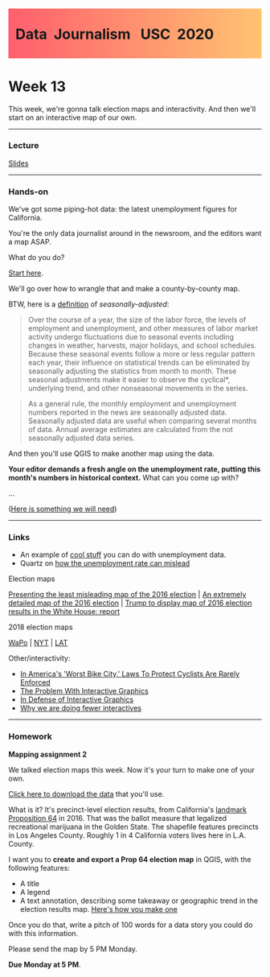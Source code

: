 <div class="header">
<h1 class="ml7">
  <span class="text-wrapper">
    <span class="letters"><p id ="usc p">Data&nbsp;&nbsp;Journalism&nbsp;&nbsp;&nbsp;USC&nbsp;&nbsp;2020</p></span>
  </span>
</h1>
</div>
<script src="https://cdnjs.cloudflare.com/ajax/libs/animejs/2.0.2/anime.min.js"></script>

<script src="https://ajax.googleapis.com/ajax/libs/jquery/3.3.1/jquery.min.js"></script>

<style>
.header{
      background-image: linear-gradient(to right, #ff5f6d, #ffc371);
}

.ml7 {
  position: relative;
  font-weight: 1200;


}
.ml7 .text-wrapper {
  position: relative;
  display: inline-block;
  padding-top: 0.2em;
  padding-right: 0.05em;
  padding-bottom: 0.1em;
  overflow: hidden;
  padding-left: 14px;

}
.ml7 .letter {
  transform-origin: 0 100%;
  display: inline-block;
  line-height: 1.3em;
  font-size: 3.6em;
  color: #FFFFFF
}


</style>


<script>
// Wrap every letter in a span
$('.ml7 .letters').each(function(){
  $(this).html($(this).text().replace(/([^\x00-\x80]|\w)/g, "<span class='letter'>$&</span>"));
});

anime.timeline({loop: true})
  .add({
    targets: '.ml7 .letter',
    translateY: ["1.1em", 0],
    translateX: ["0.55em", 0],
    translateZ: 0,
    rotateZ: [180, 0],
    duration: 1050,
    easing: "easeOutExpo",
    delay: function(el, i) {
      return 50 * i;
    }
  }).add({
    targets: '.ml7',
    opacity: 0,
    duration: 1000,
    easing: "easeOutExpo",
    delay: 1000
  });
</script>

# Week 13
This week, we're gonna talk election maps and interactivity. And then we'll start on an interactive map of our own.

---

### Lecture

[Slides](https://docs.google.com/presentation/d/1NFou_0UfhSHlNGxb3QEeVgLE2SBRFpB_J6gnVEkcnLQ/edit#slide=id.p)

---

### Hands-on

We've got some piping-hot data: the latest unemployment figures for California.

You're the only data journalist around in the newsroom, and the editors want a map ASAP.

What do you do?

[Start here](https://data.edd.ca.gov/Labor-Force-and-Unemployment-Rates/Labor-Force-and-Unemployment-Rate-for-California-C/r8rw-9pxx).

We'll go over how to wrangle that and make a county-by-county map.

BTW, here is a [definition](https://web.archive.org/web/20061217002213/http://www.labormarketinfo.edd.ca.gov/article.asp?ARTICLEID=118) of *seasonally-adjusted*:

> Over the course of a year, the size of the labor force, the levels of employment and unemployment, and other measures of labor market activity undergo fluctuations due to seasonal events including changes in weather, harvests, major holidays, and school schedules.  Because these seasonal events follow a more or less regular pattern each year, their influence on statistical trends can be eliminated by seasonally adjusting the statistics from month to month.  These seasonal adjustments make it easier to observe the cyclical*, underlying trend, and other nonseasonal movements in the series.

> As a general rule, the monthly employment and unemployment numbers reported in the news are seasonally adjusted data.  Seasonally adjusted data are useful when comparing several months of data. Annual average estimates are calculated from the not seasonally adjusted data series.


And then you'll use QGIS to make another map using the data.

**Your editor demands a fresh angle on the unemployment rate, putting this month's numbers in historical context.** What can you come up with?

...

([Here is something we will need](https://data.ca.gov/dataset/ca-geographic-boundaries))

---

### Links

* An example of [cool stuff](http://graphics.latimes.com/calmap-california-county-unemployment/) you can do with unemployment data.
* Quartz on [how the unemployment rate can mislead](https://qz.com/877432/the-us-unemployment-rate-measure-is-deceptive-and-doesnt-need-to-be/)

Election maps

[Presenting the least misleading map of the 2016 election](https://www.washingtonpost.com/news/politics/wp/2018/07/30/presenting-the-least-misleading-map-of-the-2016-election/?utm_term=.0d639286a97d) | [An extremely detailed map of the 2016 election](https://www.washingtonpost.com/news/politics/wp/2018/07/30/presenting-the-least-misleading-map-of-the-2016-election/?utm_term=.0d639286a97d) | [Trump to display map of 2016 election results in the White House: report](https://thehill.com/blogs/blog-briefing-room/332927-trump-will-hang-map-of-2016-election-results-in-the-white-house)

2018 election maps

[WaPo](https://thehill.com/blogs/blog-briefing-room/332927-trump-will-hang-map-of-2016-election-results-in-the-white-house) | [NYT](https://www.nytimes.com/interactive/2018/11/06/us/elections/results-house-elections.html) | [LAT](https://www.latimes.com/projects/la-pol-na-us-general-election-results-2018/)

Other/interactivity:

* [In America's 'Worst Bike City,' Laws To Protect Cyclists Are Rarely Enforced](https://laist.com/2018/12/04/bike_safety_los_angeles_law_three-feet-law.php)
* [The Problem With Interactive Graphics](https://www.fastcompany.com/3069008/the-problem-with-interactive-graphics)
* [In Defense of Interactive Graphics](https://www.vis4.net/blog/2017/03/in-defense-of-interactive-graphics/)
* [Why we are doing fewer  interactives](https://github.com/archietse/malofiej-2016/blob/master/tse-malofiej-2016-slides.pdf)

---

### Homework

**Mapping assignment 2**

We talked election maps this week. Now it's your turn to make one of your own.

[Click here to download the data](https://amendelson.github.io/usc-data-2020/data/prop64.zip) that you'll use.

What is it? It's precinct-level election results, from California's [landmark Proposition 64](https://ballotpedia.org/California_Proposition_64,_Marijuana_Legalization_(2016)) in 2016. That was the ballot measure that legalized recreational marijuana in the Golden State. The shapefile features precincts in Los Angeles County. Roughly 1 in 4 California voters lives here in L.A. County.

I want you to **create and export a Prop 64 election map** in QGIS, with the following features:

* A title
* A legend
* A text annotation, describing some takeaway or geographic trend in the election results map. [Here's how you make one](https://docs.qgis.org/2.14/fi/docs/user_manual/introduction/general_tools.html#annotation-tools)

Once you do that, write a pitch of 100 words for a data story you could do with this information.

Please send the map by 5 PM Monday.

**Due Monday at 5 PM**.